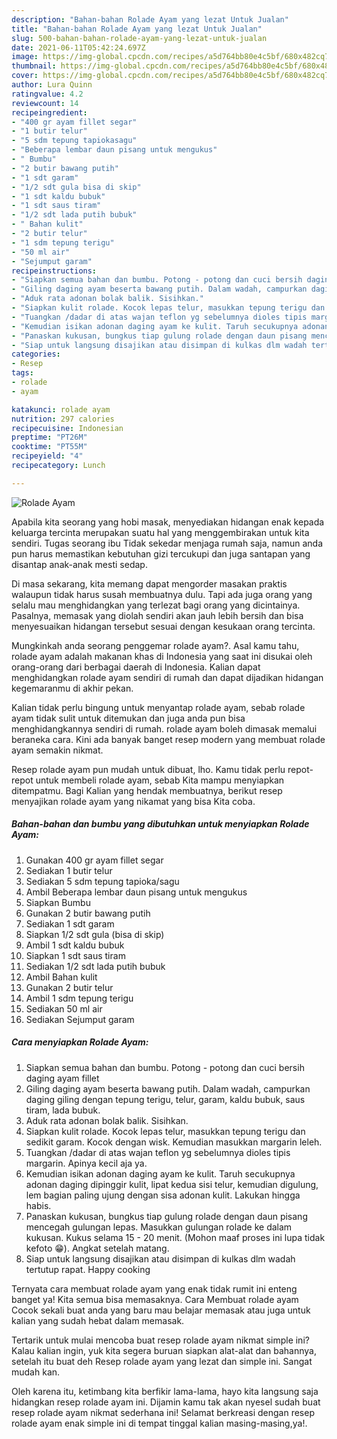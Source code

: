 ```yaml
---
description: "Bahan-bahan Rolade Ayam yang lezat Untuk Jualan"
title: "Bahan-bahan Rolade Ayam yang lezat Untuk Jualan"
slug: 500-bahan-bahan-rolade-ayam-yang-lezat-untuk-jualan
date: 2021-06-11T05:42:24.697Z
image: https://img-global.cpcdn.com/recipes/a5d764bb80e4c5bf/680x482cq70/rolade-ayam-foto-resep-utama.jpg
thumbnail: https://img-global.cpcdn.com/recipes/a5d764bb80e4c5bf/680x482cq70/rolade-ayam-foto-resep-utama.jpg
cover: https://img-global.cpcdn.com/recipes/a5d764bb80e4c5bf/680x482cq70/rolade-ayam-foto-resep-utama.jpg
author: Lura Quinn
ratingvalue: 4.2
reviewcount: 14
recipeingredient:
- "400 gr ayam fillet segar"
- "1 butir telur"
- "5 sdm tepung tapiokasagu"
- "Beberapa lembar daun pisang untuk mengukus"
- " Bumbu"
- "2 butir bawang putih"
- "1 sdt garam"
- "1/2 sdt gula bisa di skip"
- "1 sdt kaldu bubuk"
- "1 sdt saus tiram"
- "1/2 sdt lada putih bubuk"
- " Bahan kulit"
- "2 butir telur"
- "1 sdm tepung terigu"
- "50 ml air"
- "Sejumput garam"
recipeinstructions:
- "Siapkan semua bahan dan bumbu. Potong - potong dan cuci bersih daging ayam fillet"
- "Giling daging ayam beserta bawang putih. Dalam wadah, campurkan daging giling dengan tepung terigu, telur, garam, kaldu bubuk, saus tiram, lada bubuk."
- "Aduk rata adonan bolak balik. Sisihkan."
- "Siapkan kulit rolade. Kocok lepas telur, masukkan tepung terigu dan sedikit garam. Kocok dengan wisk. Kemudian masukkan margarin leleh."
- "Tuangkan /dadar di atas wajan teflon yg sebelumnya dioles tipis margarin. Apinya kecil aja ya."
- "Kemudian isikan adonan daging ayam ke kulit. Taruh secukupnya adonan daging dipinggir kulit, lipat kedua sisi telur, kemudian digulung, lem bagian paling ujung dengan sisa adonan kulit. Lakukan hingga habis."
- "Panaskan kukusan, bungkus tiap gulung rolade dengan daun pisang mencegah gulungan lepas. Masukkan gulungan rolade ke dalam kukusan. Kukus selama 15 - 20 menit. (Mohon maaf proses ini lupa tidak kefoto 😁). Angkat setelah matang."
- "Siap untuk langsung disajikan atau disimpan di kulkas dlm wadah tertutup rapat. Happy cooking"
categories:
- Resep
tags:
- rolade
- ayam

katakunci: rolade ayam 
nutrition: 297 calories
recipecuisine: Indonesian
preptime: "PT26M"
cooktime: "PT55M"
recipeyield: "4"
recipecategory: Lunch

---
```



![Rolade Ayam](https://img-global.cpcdn.com/recipes/a5d764bb80e4c5bf/680x482cq70/rolade-ayam-foto-resep-utama.jpg)

Apabila kita seorang yang hobi masak, menyediakan hidangan enak kepada keluarga tercinta merupakan suatu hal yang menggembirakan untuk kita sendiri. Tugas seorang ibu Tidak sekedar menjaga rumah saja, namun anda pun harus memastikan kebutuhan gizi tercukupi dan juga santapan yang disantap anak-anak mesti sedap.

Di masa  sekarang, kita memang dapat mengorder masakan praktis walaupun tidak harus susah membuatnya dulu. Tapi ada juga orang yang selalu mau menghidangkan yang terlezat bagi orang yang dicintainya. Pasalnya, memasak yang diolah sendiri akan jauh lebih bersih dan bisa menyesuaikan hidangan tersebut sesuai dengan kesukaan orang tercinta. 



Mungkinkah anda seorang penggemar rolade ayam?. Asal kamu tahu, rolade ayam adalah makanan khas di Indonesia yang saat ini disukai oleh orang-orang dari berbagai daerah di Indonesia. Kalian dapat menghidangkan rolade ayam sendiri di rumah dan dapat dijadikan hidangan kegemaranmu di akhir pekan.

Kalian tidak perlu bingung untuk menyantap rolade ayam, sebab rolade ayam tidak sulit untuk ditemukan dan juga anda pun bisa menghidangkannya sendiri di rumah. rolade ayam boleh dimasak memalui beraneka cara. Kini ada banyak banget resep modern yang membuat rolade ayam semakin nikmat.

Resep rolade ayam pun mudah untuk dibuat, lho. Kamu tidak perlu repot-repot untuk membeli rolade ayam, sebab Kita mampu menyiapkan ditempatmu. Bagi Kalian yang hendak membuatnya, berikut resep menyajikan rolade ayam yang nikamat yang bisa Kita coba.

<!--inarticleads1-->

##### Bahan-bahan dan bumbu yang dibutuhkan untuk menyiapkan Rolade Ayam:

1. Gunakan 400 gr ayam fillet segar
1. Sediakan 1 butir telur
1. Sediakan 5 sdm tepung tapioka/sagu
1. Ambil Beberapa lembar daun pisang untuk mengukus
1. Siapkan  Bumbu
1. Gunakan 2 butir bawang putih
1. Sediakan 1 sdt garam
1. Siapkan 1/2 sdt gula (bisa di skip)
1. Ambil 1 sdt kaldu bubuk
1. Siapkan 1 sdt saus tiram
1. Sediakan 1/2 sdt lada putih bubuk
1. Ambil  Bahan kulit
1. Gunakan 2 butir telur
1. Ambil 1 sdm tepung terigu
1. Sediakan 50 ml air
1. Sediakan Sejumput garam




<!--inarticleads2-->

##### Cara menyiapkan Rolade Ayam:

1. Siapkan semua bahan dan bumbu. Potong - potong dan cuci bersih daging ayam fillet
1. Giling daging ayam beserta bawang putih. Dalam wadah, campurkan daging giling dengan tepung terigu, telur, garam, kaldu bubuk, saus tiram, lada bubuk.
1. Aduk rata adonan bolak balik. Sisihkan.
1. Siapkan kulit rolade. Kocok lepas telur, masukkan tepung terigu dan sedikit garam. Kocok dengan wisk. Kemudian masukkan margarin leleh.
1. Tuangkan /dadar di atas wajan teflon yg sebelumnya dioles tipis margarin. Apinya kecil aja ya.
1. Kemudian isikan adonan daging ayam ke kulit. Taruh secukupnya adonan daging dipinggir kulit, lipat kedua sisi telur, kemudian digulung, lem bagian paling ujung dengan sisa adonan kulit. Lakukan hingga habis.
1. Panaskan kukusan, bungkus tiap gulung rolade dengan daun pisang mencegah gulungan lepas. Masukkan gulungan rolade ke dalam kukusan. Kukus selama 15 - 20 menit. (Mohon maaf proses ini lupa tidak kefoto 😁). Angkat setelah matang.
1. Siap untuk langsung disajikan atau disimpan di kulkas dlm wadah tertutup rapat. Happy cooking




Ternyata cara membuat rolade ayam yang enak tidak rumit ini enteng banget ya! Kita semua bisa memasaknya. Cara Membuat rolade ayam Cocok sekali buat anda yang baru mau belajar memasak atau juga untuk kalian yang sudah hebat dalam memasak.

Tertarik untuk mulai mencoba buat resep rolade ayam nikmat simple ini? Kalau kalian ingin, yuk kita segera buruan siapkan alat-alat dan bahannya, setelah itu buat deh Resep rolade ayam yang lezat dan simple ini. Sangat mudah kan. 

Oleh karena itu, ketimbang kita berfikir lama-lama, hayo kita langsung saja hidangkan resep rolade ayam ini. Dijamin kamu tak akan nyesel sudah buat resep rolade ayam nikmat sederhana ini! Selamat berkreasi dengan resep rolade ayam enak simple ini di tempat tinggal kalian masing-masing,ya!.

